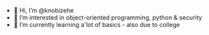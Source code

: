 - 👋 Hi, I’m @knobizehe
- 👀 I’m interested in object-oriented programming, python & security
- 🌱 I’m currently learning a'lot of basics - also due to college

<!---
knobizehe/knobizehe is a ✨ special ✨ repository because its `README.md` (this file) appears on your GitHub profile.
You can click the Preview link to take a look at your changes.
--->
